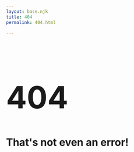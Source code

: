 ```yaml
---
layout: base.njk
title: 404
permalink: 404.html

---
```


<h1 style="font-size: 6em;">404</h1>

# That's not even an error!